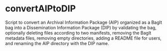 # convertAIPtoDIP
Script to convert an Archival Information Package (AIP) organized as a BagIt bag into a Dissemination Information Package (DIP) by validating the bag, optionally deleting files according to two manifests, removing the BagIt metadata files, removing empty directories, adding a README file for users, and renaming the AIP directory with the DIP name.
